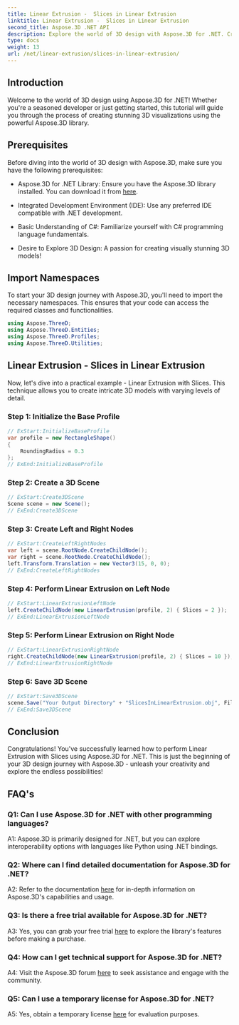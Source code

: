 ```yaml
---
title: Linear Extrusion -  Slices in Linear Extrusion
linktitle: Linear Extrusion -  Slices in Linear Extrusion
second_title: Aspose.3D .NET API
description: Explore the world of 3D design with Aspose.3D for .NET. Create stunning models using our linear extrusion tutorial.
type: docs
weight: 13
url: /net/linear-extrusion/slices-in-linear-extrusion/
---
```

## Introduction

Welcome to the world of 3D design using Aspose.3D for .NET! Whether you're a seasoned developer or just getting started, this tutorial will guide you through the process of creating stunning 3D visualizations using the powerful Aspose.3D library.

## Prerequisites

Before diving into the world of 3D design with Aspose.3D, make sure you have the following prerequisites:

- Aspose.3D for .NET Library: Ensure you have the Aspose.3D library installed. You can download it from [here](https://releases.aspose.com/3d/net/).

- Integrated Development Environment (IDE): Use any preferred IDE compatible with .NET development.

- Basic Understanding of C#: Familiarize yourself with C# programming language fundamentals.

- Desire to Explore 3D Design: A passion for creating visually stunning 3D models!

## Import Namespaces

To start your 3D design journey with Aspose.3D, you'll need to import the necessary namespaces. This ensures that your code can access the required classes and functionalities.

```csharp
using Aspose.ThreeD;
using Aspose.ThreeD.Entities;
using Aspose.ThreeD.Profiles;
using Aspose.ThreeD.Utilities;
```

## Linear Extrusion - Slices in Linear Extrusion

Now, let's dive into a practical example - Linear Extrusion with Slices. This technique allows you to create intricate 3D models with varying levels of detail.

### Step 1: Initialize the Base Profile

```csharp
// ExStart:InitializeBaseProfile
var profile = new RectangleShape()
{
    RoundingRadius = 0.3
};
// ExEnd:InitializeBaseProfile
```

### Step 2: Create a 3D Scene

```csharp
// ExStart:Create3DScene
Scene scene = new Scene();
// ExEnd:Create3DScene
```

### Step 3: Create Left and Right Nodes

```csharp
// ExStart:CreateLeftRightNodes
var left = scene.RootNode.CreateChildNode();
var right = scene.RootNode.CreateChildNode();
left.Transform.Translation = new Vector3(15, 0, 0);
// ExEnd:CreateLeftRightNodes
```

### Step 4: Perform Linear Extrusion on Left Node

```csharp
// ExStart:LinearExtrusionLeftNode
left.CreateChildNode(new LinearExtrusion(profile, 2) { Slices = 2 });
// ExEnd:LinearExtrusionLeftNode
```

### Step 5: Perform Linear Extrusion on Right Node

```csharp
// ExStart:LinearExtrusionRightNode
right.CreateChildNode(new LinearExtrusion(profile, 2) { Slices = 10 });
// ExEnd:LinearExtrusionRightNode
```

### Step 6: Save 3D Scene

```csharp
// ExStart:Save3DScene
scene.Save("Your Output Directory" + "SlicesInLinearExtrusion.obj", FileFormat.WavefrontOBJ);
// ExEnd:Save3DScene
```

## Conclusion

Congratulations! You've successfully learned how to perform Linear Extrusion with Slices using Aspose.3D for .NET. This is just the beginning of your 3D design journey with Aspose.3D - unleash your creativity and explore the endless possibilities!

## FAQ's

### Q1: Can I use Aspose.3D for .NET with other programming languages?

A1: Aspose.3D is primarily designed for .NET, but you can explore interoperability options with languages like Python using .NET bindings.

### Q2: Where can I find detailed documentation for Aspose.3D for .NET?

A2: Refer to the documentation [here](https://reference.aspose.com/3d/net/) for in-depth information on Aspose.3D's capabilities and usage.

### Q3: Is there a free trial available for Aspose.3D for .NET?

A3: Yes, you can grab your free trial [here](https://releases.aspose.com/) to explore the library's features before making a purchase.

### Q4: How can I get technical support for Aspose.3D for .NET?

A4: Visit the Aspose.3D forum [here](https://forum.aspose.com/c/3d/18) to seek assistance and engage with the community.

### Q5: Can I use a temporary license for Aspose.3D for .NET?

A5: Yes, obtain a temporary license [here](https://purchase.aspose.com/temporary-license/) for evaluation purposes.
